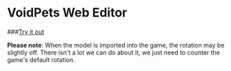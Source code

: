 VoidPets Web Editor
=================

###[Try it out](http://voidcraft-server.github.io/VoidPets-Web)

**Please note**: When the model is imported into the game, the rotation may be slightly off. There isn't a lot we can do about it, we just need to counter the game's default rotation.
